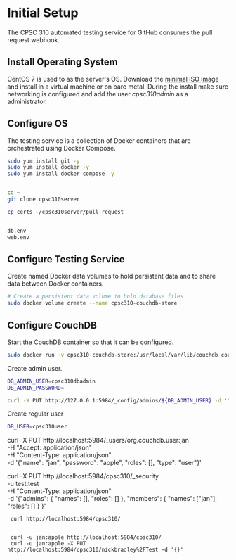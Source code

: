 # Initial Setup
The CPSC 310 automated testing service for GitHub consumes the pull request webhook.
## Install Operating System
CentOS 7 is used to as the server's OS. Download the [minimal ISO image](http://isoredirect.centos.org/centos/7/isos/x86_64/CentOS-7-x86_64-Minimal-1511.iso) and install in a virtual machine or on bare metal. During the install make sure networking is configured and add the user _cpsc310admin_ as a administrator.

## Configure OS
The testing service is a collection of Docker containers that are orchestrated using Docker Compose.
```bash
sudo yum install git -y
sudo yum install docker -y
sudo yum install docker-compose -y


cd ~
git clone cpsc310server

cp certs ~/cpsc310server/pull-request


db.env
web.env


```

## Configure Testing Service
Create named Docker data volumes to hold persistent data and to share data between Docker containers.

```bash
# Create a persistent data volume to hold database files
sudo docker volume create --name cpsc310-couchdb-store
```

## Configure CouchDB
Start the CouchDB container so that it can be configured.
```bash
sudo docker run -v cpsc310-couchdb-store:/usr/local/var/lib/couchdb couchdb:1.6.1
```

Create admin user.

```bash
DB_ADMIN_USER=cpsc310dbadmin
DB_ADMIN_PASSWORD=

curl -X PUT http://127.0.0.1:5984/_config/admins/${DB_ADMIN_USER} -d '"${DB_ADMIN_PASSWORD}"'
```

Create regular user

```bash
DB_USER=cpsc310user

```


curl -X PUT http://localhost:5984/_users/org.couchdb.user:jan \
     -H "Accept: application/json" \
     -H "Content-Type: application/json" \
     -d '{"name": "jan", "password": "apple", "roles": [], "type": "user"}'






curl -X PUT http://localhost:5984/cpsc310/_security \
     -u test:test \
     -H "Content-Type: application/json" \
     -d '{"admins": { "names": [], "roles": [] }, "members": { "names": ["jan"], "roles": [] } }'


     curl http://localhost:5984/cpsc310/


     curl -u jan:apple http://localhost:5984/cpsc310/
     curl -u jan:apple -X PUT http://localhost:5984/cpsc310/nickbradley%2FTest -d '{}'
